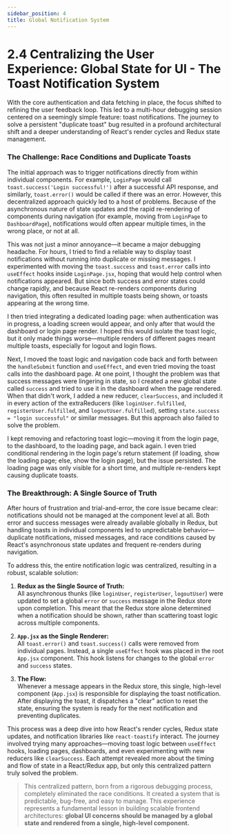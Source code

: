 ```yaml
---
sidebar_position: 4
title: Global Notification System 
---
```


# 2.4 Centralizing the User Experience: Global State for UI - The Toast Notification System

With the core authentication and data fetching in place, the focus shifted to refining the user feedback loop. This led to a multi-hour debugging session centered on a seemingly simple feature: toast notifications. The journey to solve a persistent "duplicate toast" bug resulted in a profound architectural shift and a deeper understanding of React's render cycles and Redux state management.

### The Challenge: Race Conditions and Duplicate Toasts

The initial approach was to trigger notifications directly from within individual components. For example, `LoginPage` would call `toast.success('Login successful!')` after a successful API response, and similarly, `toast.error()` would be called if there was an error. However, this decentralized approach quickly led to a host of problems. Because of the asynchronous nature of state updates and the rapid re-rendering of components during navigation (for example, moving from `LoginPage` to `DashboardPage`), notifications would often appear multiple times, in the wrong place, or not at all.

This was not just a minor annoyance—it became a major debugging headache. For hours, I tried to find a reliable way to display toast notifications without running into duplicate or missing messages. I experimented with moving the `toast.success` and `toast.error` calls into `useEffect` hooks inside `LoginPage.jsx`, hoping that would help control when notifications appeared. But since both success and error states could change rapidly, and because React re-renders components during navigation, this often resulted in multiple toasts being shown, or toasts appearing at the wrong time.

I then tried integrating a dedicated loading page: when authentication was in progress, a loading screen would appear, and only after that would the dashboard or login page render. I hoped this would isolate the toast logic, but it only made things worse—multiple renders of different pages meant multiple toasts, especially for logout and login flows.

Next, I moved the toast logic and navigation code back and forth between the `handleSubmit` function and `useEffect`, and even tried moving the toast calls into the dashboard page. At one point, I thought the problem was that success messages were lingering in state, so I created a new global state called `success` and tried to use it in the dashboard when the page rendered. When that didn't work, I added a new reducer, `clearSuccess`, and included it in every action of the extraReducers (like `loginUser.fulfilled`, `registerUser.fulfilled`, and `logoutUser.fulfilled`), setting `state.success = "login successful"` or similar messages. But this approach also failed to solve the problem.

I kept removing and refactoring toast logic—moving it from the login page, to the dashboard, to the loading page, and back again. I even tried conditional rendering in the login page's return statement (if loading, show the loading page; else, show the login page), but the issue persisted. The loading page was only visible for a short time, and multiple re-renders kept causing duplicate toasts.

### The Breakthrough: A Single Source of Truth

After hours of frustration and trial-and-error, the core issue became clear: notifications should not be managed at the component level at all. Both error and success messages were already available globally in Redux, but handling toasts in individual components led to unpredictable behavior—duplicate notifications, missed messages, and race conditions caused by React's asynchronous state updates and frequent re-renders during navigation.

To address this, the entire notification logic was centralized, resulting in a robust, scalable solution:

1. **Redux as the Single Source of Truth:**  
   All asynchronous thunks (like `loginUser`, `registerUser`, `logoutUser`) were updated to set a global `error` or `success` message in the Redux store upon completion. This meant that the Redux store alone determined when a notification should be shown, rather than scattering toast logic across multiple components.

2. **`App.jsx` as the Single Renderer:**  
   All `toast.error()` and `toast.success()` calls were removed from individual pages. Instead, a single `useEffect` hook was placed in the root `App.jsx` component. This hook listens for changes to the global `error` and `success` states.

3. **The Flow:**  
   Whenever a message appears in the Redux store, this single, high-level component (`App.jsx`) is responsible for displaying the toast notification. After displaying the toast, it dispatches a "clear" action to reset the state, ensuring the system is ready for the next notification and preventing duplicates.

This process was a deep dive into how React's render cycles, Redux state updates, and notification libraries like `react-toastify` interact. The journey involved trying many approaches—moving toast logic between `useEffect` hooks, loading pages, dashboards, and even experimenting with new reducers like `clearSuccess`. Each attempt revealed more about the timing and flow of state in a React/Redux app, but only this centralized pattern truly solved the problem.

> This centralized pattern, born from a rigorous debugging process, completely eliminated the race conditions. It created a system that is predictable, bug-free, and easy to manage. This experience represents a fundamental lesson in building scalable frontend architectures: **global UI concerns should be managed by a global state and rendered from a single, high-level component.**